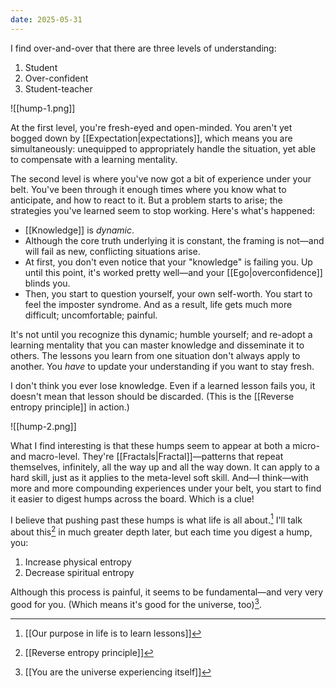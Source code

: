 ```yaml
---
date: 2025-05-31
---
```


I find over-and-over that there are three levels of understanding:
1. Student
2. Over-confident
3. Student-teacher

![[hump-1.png]]

At the first level, you're fresh-eyed and open-minded. You aren't yet bogged down by [[Expectation|expectations]], which means you are simultaneously: unequipped to appropriately handle the situation, yet able to compensate with a learning mentality.

The second level is where you've now got a bit of experience under your belt. You've been through it enough times where you know what to anticipate, and how to react to it. But a problem starts to arise; the strategies you've learned seem to stop working. Here's what's happened:
- [[Knowledge]] is *dynamic*.
- Although the core truth underlying it is constant, the framing is not—and will fail as new, conflicting situations arise.
- At first, you don't even notice that your "knowledge" is failing you. Up until this point, it's worked pretty well—and your [[Ego|overconfidence]] blinds you.
- Then, you start to question yourself, your own self-worth. You start to feel the imposter syndrome. And as a result, life gets much more difficult; uncomfortable; painful. 

It's not until you recognize this dynamic; humble yourself; and re-adopt a learning mentality that you can master knowledge and disseminate it to others. The lessons you learn from one situation don't always apply to another. You *have* to update your understanding if you want to stay fresh.

I don't think you ever lose knowledge. Even if a learned lesson fails you, it doesn't mean that lesson should be discarded. (This is the [[Reverse entropy principle]] in action.) 

![[hump-2.png]]

What I find interesting is that these humps seem to appear at both a micro- and macro-level. They're [[Fractals|Fractal]]—patterns that repeat themselves, infinitely, all the way up and all the way down. It can apply to a hard skill, just as it applies to the meta-level soft skill. And—I think—with more and more compounding experiences under your belt, you start to find it easier to digest humps across the board. Which is a clue!

I believe that pushing past these humps is what life is all about.[^1]  I'll talk about this[^2] in much greater depth later, but each time you digest a hump, you:
1. Increase physical entropy
2. Decrease spiritual entropy

Although this process is painful, it seems to be fundamental—and very very good for you. (Which means it's good for the universe, too)[^3]. 

[^1]: [[Our purpose in life is to learn lessons]]
[^2]: [[Reverse entropy principle]]
[^3]: [[You are the universe experiencing itself]]